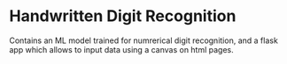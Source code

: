 # Handwritten Digit Recognition 

Contains an ML model trained for numrerical digit recognition, and a flask app which allows to input data using a canvas on html pages.

